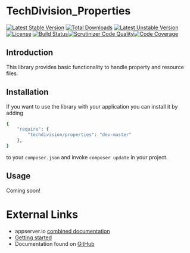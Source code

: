 # TechDivision_Properties

[![Latest Stable Version](https://poser.pugx.org/techdivision/properties/v/stable.png)](https://packagist.org/packages/techdivision/properties) [![Total Downloads](https://poser.pugx.org/techdivision/properties/downloads.png)](https://packagist.org/packages/techdivision/properties) [![Latest Unstable Version](https://poser.pugx.org/techdivision/properties/v/unstable.png)](https://packagist.org/packages/techdivision/properties) [![License](https://poser.pugx.org/techdivision/properties/license.png)](https://packagist.org/packages/techdivision/properties) [![Build Status](https://travis-ci.org/techdivision/TechDivision_Properties.png)](https://travis-ci.org/techdivision/TechDivision_Properties)[![Scrutinizer Code Quality](https://scrutinizer-ci.com/g/techdivision/TechDivision_Properties/badges/quality-score.png?b=master)](https://scrutinizer-ci.com/g/techdivision/TechDivision_Properties/?branch=master)[![Code Coverage](https://scrutinizer-ci.com/g/techdivision/TechDivision_Properties/badges/coverage.png?b=master)](https://scrutinizer-ci.com/g/techdivision/TechDivision_Properties/?branch=master)

## Introduction

This library provides basic functionality to handle property and resource files.

## Installation

If you want to use the library with your application you can install it by adding

```sh
{
    "require": {
        "techdivision/properties": "dev-master"
    },
}
```

to your ```composer.json``` and invoke ```composer update``` in your project.

## Usage

Coming soon!

# External Links

* appserver.io [combined documentation](http://docs.appserver.io)
* [Getting started](https://github.com/techdivision/TechDivision_AppserverDocumentation/tree/master/docs/getting-started)
* Documentation found on [GitHub](https://github.com/techdivision/TechDivision_AppserverDocumentation)